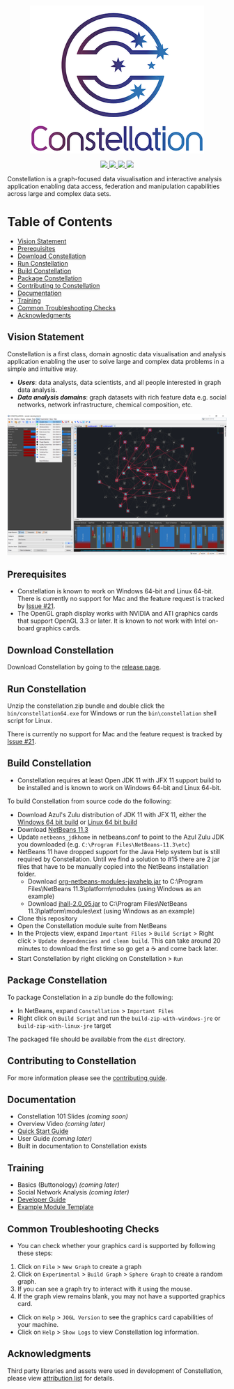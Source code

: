 <p align="center">
  <img src="./docs/constellation-logo.png"/>
</p>
<p align="center">
  <a href="https://travis-ci.com/constellation-app/constellation" alt="travis-ci">
    <img src="https://travis-ci.com/constellation-app/constellation.svg?branch=master"/>
  </a>
  <!--  <a href="https://sonarcloud.io/dashboard?id=constellation-app_constellation" alt="Quality Gate Status">
    <img src="https://sonarcloud.io/api/project_badges/measure?project=constellation-app_constellation&metric=alert_status"/>
  </a>    -->
  <a href="https://github.com/constellation-app/constellation/releases" alt="Release downloads">
    <img src="https://img.shields.io/github/downloads/constellation-app/constellation/total.svg"/>
  <a href="https://github.com/constellation-app/constellation/blob/master/CONTRIBUTING.md" alt="contributions welcome">
    <img src="https://img.shields.io/badge/contributions-welcome-brightgreen.svg"/>
  </a>
  <a href="https://github.com/constellation-app/constellation/blob/master/LICENSE" alt="license">
    <img src="https://img.shields.io/github/license/constellation-app/constellation.svg"/>
  </a>
</p>

Constellation is a graph-focused data visualisation and interactive analysis 
application enabling data access, federation and manipulation capabilities 
across large and complex data sets.

# Table of Contents

- [Vision Statement](#vision-statement)
- [Prerequisites](#prerequisites)
- [Download Constellation](#download-constellation)
- [Run Constellation](#run-constellation)
- [Build Constellation](#build-constellation)
- [Package Constellation](#package-constellation)
- [Contributing to Constellation](#contributing-to-constellation)
- [Documentation](#documentation)
- [Training](#training)
- [Common Troubleshooting Checks](#common-troubleshooting-checks)
- [Acknowledgments](#acknowledgments)

## Vision Statement

Constellation is a first class, domain agnostic data visualisation and analysis 
application enabling the user to solve large and complex data problems in a 
simple and intuitive way.

* ***Users***: data analysts, data scientists, and all people interested in 
graph data analysis.
* ***Data analysis domains***: graph datasets with rich feature data e.g. social 
networks, network infrastructure, chemical composition, etc.

![Constellation Application](docs/screenshot.png)

## Prerequisites

* Constellation is known to work on Windows 64-bit and Linux 64-bit. There is 
currently no support for Mac and the feature request is tracked by 
[Issue #21](https://github.com/constellation-app/constellation/issues/21).
* The OpenGL graph display works with NVIDIA and ATI graphics cards that support
OpenGL 3.3 or later. It is known to not work with Intel on-board graphics cards.

## Download Constellation

Download Constellation by going to the [release page](https://github.com/constellation-app/constellation/releases).

## Run Constellation

Unzip the constellation.zip bundle and double click the `bin/constellation64.exe` 
for Windows or run the `bin\constellation` shell script for Linux.

There is currently no support for Mac and the feature request is tracked by 
[Issue #21](https://github.com/constellation-app/constellation/issues/21).

## Build Constellation

* Constellation requires at least Open JDK 11 with JFX 11 support build to be 
installed and is known to work on Windows 64-bit and Linux 64-bit.

To build Constellation from source code do the following:

* Download Azul's Zulu distribution of JDK 11 with JFX 11, either the 
[Windows 64 bit build](https://cdn.azul.com/zulu/bin/zulu11.37.19-ca-fx-jdk11.0.6-win_x64.zip) 
or [Linux 64 bit build](https://cdn.azul.com/zulu/bin/zulu11.37.19-ca-fx-jdk11.0.6-linux_x64.tar.gz)
* Download [NetBeans 11.3](https://netbeans.apache.org/download/nb113/nb113.html)
* Update `netbeans_jdkhome` in netbeans.conf to point to the Azul Zulu JDK you downloaded (e.g. `C:\Program Files\NetBeans-11.3\etc`)
* NetBeans 11 have dropped support for the Java Help system but is still required by Constellation. Until we find a solution to #15 there are 2 jar files that have to be manually copied into the NetBeans installation folder.
  * Download [org-netbeans-modules-javahelp.jar](https://github.com/constellation-app/third-party-dependencies/blob/master/NetBeans%20Help/org-netbeans-modules-javahelp.jar?raw=true) to C:\Program Files\NetBeans 11.3\platform\modules (using Windows as an example)
  * Download [jhall-2.0_05.jar](https://github.com/constellation-app/third-party-dependencies/blob/master/NetBeans%20Help/jhall-2.0_05.jar?raw=true) to C:\Program Files\NetBeans 11.3\platform\modules\ext (using Windows as an example)
* Clone this repository
* Open the Constellation module suite from NetBeans
* In the Projects view, expand `Important Files` > `Build Script` > Right click > 
`Update dependencies and clean build`. This can take around 20 minutes to download the first time so go get a :coffee: and come back later.
* Start Constellation by right clicking on Constellation > `Run`

## Package Constellation

To package Constellation in a zip bundle do the following:

* In NetBeans, expand `Constellation` > `Important Files`
* Right click on `Build Script` and run the `build-zip-with-windows-jre` or 
`build-zip-with-linux-jre` target

The packaged file should be available from the `dist` directory.

## Contributing to Constellation

For more information please see the [contributing guide](CONTRIBUTING.md).

## Documentation

* Constellation 101 Slides _(coming soon)_
* Overview Video _(coming later)_
* [Quick Start Guide](docs/Constellation_Quick_Start_Guide.pdf)
* User Guide _(coming later)_
* Built in documentation to Constellation exists

## Training

* Basics (Buttonology) _(coming later)_
* Social Network Analysis _(coming later)_
* [Developer Guide](https://github.com/constellation-app/constellation-training/blob/master/CONSTELLATION%20Developer%20Guide.pdf)
* [Example Module Template](https://github.com/constellation-app/constellation-module-example)

## Common Troubleshooting Checks

* You can check whether your graphics card is supported by following these steps:

1. Click on `File` > `New Graph` to create a graph
1. Click on `Experimental` > `Build Graph` > `Sphere Graph` to create a random graph.
1. If you can see a graph try to interact with it using the mouse.
1. If the graph view remains blank, you may not have a supported graphics card.

* Click on `Help` > `JOGL Version` to see the graphics card capabilities of your machine.
* Click on `Help` > `Show Logs` to view Constellation log information.

## Acknowledgments

Third party libraries and assets were used in development of Constellation, 
please view [attribution list](ATTRIBUTION.md) for details.
